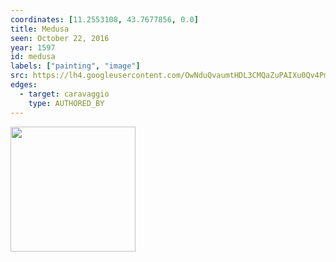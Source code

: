 ```yaml
---
coordinates: [11.2553108, 43.7677856, 0.0]
title: Medusa
seen: October 22, 2016
year: 1597
id: medusa
labels: ["painting", "image"]
src: https://lh4.googleusercontent.com/OwNduQvaumtHDL3CMQaZuPAIXu0Qv4Pm3gH896okJ8lwODn5bVieAWBg28WqDtwxXbdveCOCL6-NAbjocCZ9cjYjY46xYOESCgLvvTvhgORB-Jz-bBHX7-ToK8edfOkF
edges:
  - target: caravaggio
    type: AUTHORED_BY
---
```


<img src="https://lh4.googleusercontent.com/OwNduQvaumtHDL3CMQaZuPAIXu0Qv4Pm3gH896okJ8lwODn5bVieAWBg28WqDtwxXbdveCOCL6-NAbjocCZ9cjYjY46xYOESCgLvvTvhgORB-Jz-bBHX7-ToK8edfOkF" height="200" width="auto" />